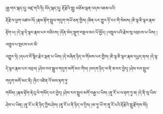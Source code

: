﻿  
།རྒྱ་གར་སྐད་དུ། བཛྲ་གའི་ཏི། བོད་སྐད་དུ། རྡོ་རྗེའི་གླུ། བཅོམ་ལྡན་འདས་འཇམ་པའི་  
རྡོ་རྗེ་ལ་ཕྱག་འཚལ་ལོ། །རྣམ་རྟོག་སྤྲུལ་གདུག་གཡོ་ཅན་གྱིས། །ཟིན་པར་གྱུར་ཏོ་རང་གི་སེམས། །ཇི་ལྟ་ཇི་ལྟར་རྣམ་རྟོག་པ། །དེ་ལྟ་དེ་ལྟར་རྣམ་པར་བཅིངས། །དོན་མེད་སྡུག་བསྔལ་མང་པོ་མྱོང། །འཁྲུལ་པའི་རྗེས་སུ་འབྲངས་པ་ཡིས། །འཁྲུལ་པ་སྤངས་པར་མི་  
འགྱུར་ཏེ། །དཔའ་བོ་སྙིང་རྗེར་ལྡན་པ་ཡིས། །དེ་བཞིན་ཉིད་ལ་གོམས་པར་གྱིས། །ཇི་ལྟ་ཇི་ལྟར་རྣམ་དཔྱད་ནས། །དེ་ལྟ་དེ་ལྟར་རྣམ་པར་འབྲལ། །ཤེས་རབ་སྦྲུལ་གདུག་མགོ་མང་གིས། །བདག་ཉིད་ལ་ནི་ཟ་བར་བྱེད། །ཤེས་རབ་སྤྲུལ་གདུག་མགོ་མང་ནི། །ཏིང་འཛིན་འོ་མས་རྟག་ཏུ་  
གསོས། །རྣམ་རྟོག་ནེའུ་ལེ་གསོད་པར་བྱེད། །ཤེས་རབ་སྤྲུལ་མགོ་བརྒྱ་པ་ཡིས། །ནཱ་རོ་པ་ལ་རྟག་ཏུ་ཟ། །དེ་ནི་སུ་ཡིས་ཤེས་པ་ཡིན། །ནཱ་རོ་པ་ནི་ཉིད་ཀྱིས་ཤེས། །ནཱ་རོ་པ་ནི་ཉིད་ལ་དྲིས། །མ་ཧཱ་ཡོ་ག་ནཱ་རོ་པའི་རྡོ་རྗེའི་གླུ་རྫོགས་སོ།།  
  
